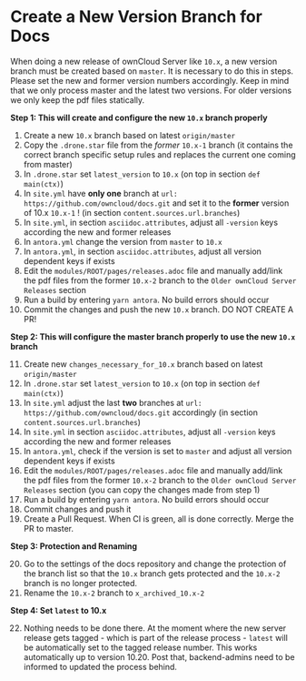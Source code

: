 # Create a New Version Branch for Docs

When doing a new release of ownCloud Server like `10.x`, a new version branch must be created based on `master`. It is necessary to do this in steps. Please set the new and former version numbers accordingly. Keep in mind that we only process master and the latest two versions. For older versions we only keep the pdf files statically.

**Step 1: This will create and configure the new `10.x` branch properly**

1.  Create a new `10.x` branch based on latest `origin/master`
2.  Copy the `.drone.star` file from the _former_ `10.x-1` branch
    (it contains the correct branch specific setup rules and replaces the current one coming from master)
3.  In `.drone.star` set `latest_version` to `10.x` (on top in section `def main(ctx)`)
4.  In `site.yml` have **only one** branch at `url: https://github.com/owncloud/docs.git`
    and set it to the **former** version of 10.x `10.x-1` ! (in section `content.sources.url.branches`)
5.  In `site.yml`, in section `asciidoc.attributes`, adjust all `-version` keys according the new and former releases
6.  In `antora.yml` change the version from `master` to `10.x`
7.  In `antora.yml`, in section `asciidoc.attributes`, adjust all version dependent keys if exists
8.  Edit the `modules/ROOT/pages/releases.adoc` file and manually add/link the pdf files from the former `10.x-2` branch to the `Older ownCloud Server Releases` section
9.  Run a build by entering `yarn antora`. No build errors should occur
10. Commit the changes and push the new `10.x` branch. DO NOT CREATE A PR!

**Step 2: This will configure the master branch properly to use the new `10.x` branch**

11.  Create new `changes_necessary_for_10.x` branch based on latest `origin/master`
12.  In `.drone.star` set `latest_version` to `10.x` (on top in section `def main(ctx)`)
13. In `site.yml` adjust the last **two** branches at `url: https://github.com/owncloud/docs.git` accordingly
   (in section `content.sources.url.branches`)
14. In `site.yml` in section `asciidoc.attributes`, adjust all `-version` keys according the new and former releases
15. In `antora.yml`, check if the version is set to `master` and adjust all version dependent keys if exists
16. Edit the `modules/ROOT/pages/releases.adoc` file and manually add/link the pdf files from the former `10.x-2` branch to the `Older ownCloud Server Releases` section (you can copy the changes made from step 1)
17. Run a build by entering `yarn antora`. No build errors should occur
18. Commit changes and push it
19. Create a Pull Request. When CI is green, all is done correctly. Merge the PR to master.

**Step 3: Protection and Renaming**

20. Go to the settings of the docs repository and change the protection of the branch list so that
    the `10.x` branch gets protected and the `10.x-2` branch is no longer protected.
21. Rename the `10.x-2` branch to `x_archived_10.x-2`

**Step 4: Set `latest` to 10.x**

22. Nothing needs to be done there. At the moment where the new server release gets tagged - which is part of the release process - `latest` will be automatically set to the tagged release number. This works automatically up to version 10.20. Post that, backend-admins need to be informed to updated the process behind.
